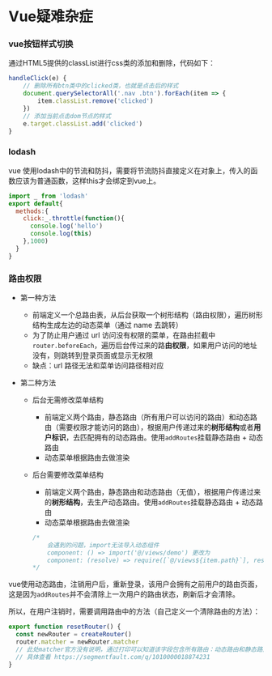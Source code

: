 # Vue疑难杂症

### vue按钮样式切换

通过HTML5提供的classList进行css类的添加和删除，代码如下：

```javascript
handleClick(e) {
    // 删除所有btn类中的clicked类，也就是点击后的样式
    document.querySelectorAll('.nav .btn').forEach(item => {
        item.classList.remove('clicked')
    })
    // 添加当前点击dom节点的样式
    e.target.classList.add('clicked')
}
```



### lodash

vue 使用lodash中的节流和防抖，需要将节流防抖直接定义在对象上，传入的函数应该为普通函数，这样this才会绑定到vue上。

```javascript
import _ from 'lodash'
export default{
  methods:{
    click:_.throttle(function(){
      console.log('hello')
      console.log(this)
    },1000)
  }
}
```



### 路由权限

- 第一种方法

  - 前端定义一个总路由表，从后台获取一个树形结构（路由权限），遍历树形结构生成左边的动态菜单（通过 name 去跳转）
  - 为了防止用户通过 url 访问没有权限的菜单，在路由拦截中`router.beforeEach`，遍历后台传过来的路**由权限**，如果用户访问的地址没有，则跳转到登录页面或显示无权限
  - 缺点：url 路径无法和菜单访问路径相对应

- 第二种方法

  - 后台无需修改菜单结构

    - 前端定义两个路由，静态路由（所有用户可以访问的路由）和动态路由（需要权限才能访问的路由），根据用户传递过来的**树形结构**或者**用户标识**，去匹配拥有的动态路由。使用`addRoutes`挂载静态路由 + 动态路由
    - 动态菜单根据路由去做渲染

  - 后台需要修改菜单结构

    - 前端定义两个路由，静态路由和动态路由（无值），根据用户传递过来的**树形结构**，去生产动态路由。使用`addRoutes`挂载静态路由 + 动态路由
    - 动态菜单根据路由去做渲染

    ```javascript
    /*
    	会遇到的问题，import无法导入动态组件
    	component: () => import('@/views/demo') 更改为
    	component: (resolve) => require([`@/views${item.path}`], resolve)
    */ 
    
    ```

    

vue使用动态路由，注销用户后，重新登录，该用户会拥有之前用户的路由页面，这是因为`addRoutes`并不会清除上一次用户的路由状态，刷新后才会清除。

所以，在用户注销时，需要调用路由中的方法（自己定义一个清除路由的方法）：

```javascript
export function resetRouter() {
  const newRouter = createRouter()
  router.matcher = newRouter.matcher 
  // 此处matcher官方没有说明，通过打印可以知道该字段包含所有路由：动态路由和静态路由
  // 具体查看 https://segmentfault.com/q/1010000018874231
}
```



